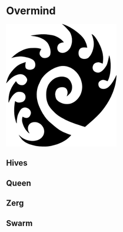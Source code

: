# Overmind

![alt text](https://github.com/devmetal/Overmind/raw/master/Docs/Images/zerg-logo.png "Zerg logo")

Hives
-----

Queen
-----

Zerg
----

Swarm
-----
